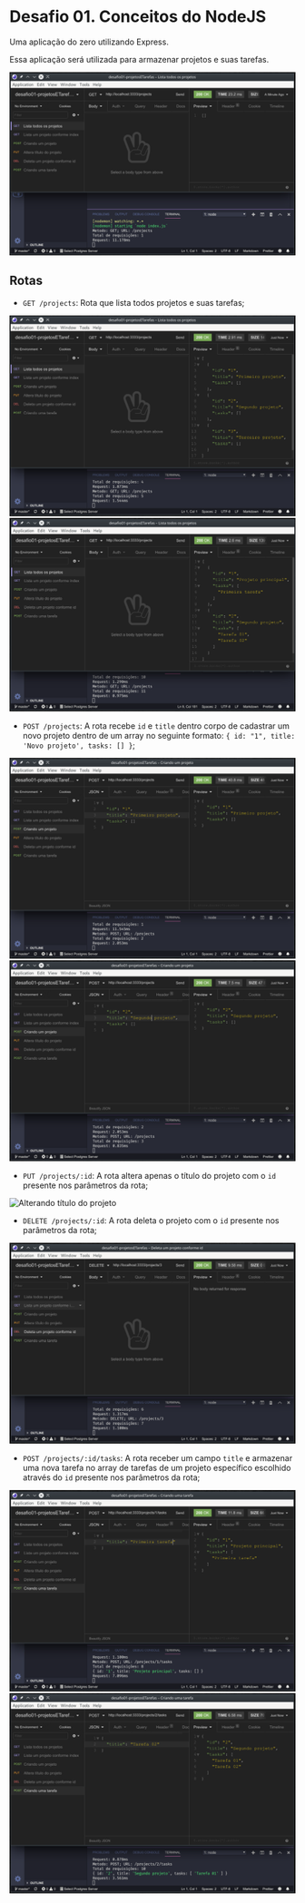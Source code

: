 # Desafio 01. Conceitos do NodeJS

Uma aplicação do zero utilizando Express.

Essa aplicação será utilizada para armazenar projetos e suas tarefas.

![Iniciando o server](https://github.com/BrunoCesarAngst/desafiosBootcamp2019GoStackRocktseat/blob/master/desafio01-projetosETarefas/image/Iniciando%20o%20server)

## Rotas

- `GET /projects`: Rota que lista todos projetos e suas tarefas;

![Listando os projetos criados](https://github.com/BrunoCesarAngst/desafiosBootcamp2019GoStackRocktseat/blob/master/desafio01-projetosETarefas/image/Listando%20os%20projetos%20criados)
![Resultado final](https://github.com/BrunoCesarAngst/desafiosBootcamp2019GoStackRocktseat/blob/master/desafio01-projetosETarefas/image/Resultado%20final)

- `POST /projects`: A rota recebe `id` e `title` dentro corpo de cadastrar um novo projeto dentro de um array no seguinte formato: `{ id: "1", title: 'Novo projeto', tasks: [] }`; 

![Criando o primeiro projeto](https://github.com/BrunoCesarAngst/desafiosBootcamp2019GoStackRocktseat/blob/master/desafio01-projetosETarefas/image/Criando%20o%20primeiro%20projeto)
![Criando o segundo projeto](https://github.com/BrunoCesarAngst/desafiosBootcamp2019GoStackRocktseat/blob/master/desafio01-projetosETarefas/image/Criando%20o%20segundo%20projeto)

- `PUT /projects/:id`: A rota altera apenas o título do projeto com o `id` presente nos parâmetros da rota;

![Alterando título do projeto](https://github.com/BrunoCesarAngst/desafiosBootcamp2019GoStackRocktseat/blob/master/desafio01-projetosETarefas/image/Alterando%20t%C3%ADtulo%20do%20projeto)

- `DELETE /projects/:id`: A rota deleta o projeto com o `id` presente nos parâmetros da rota;

![Deletando um projeto](https://github.com/BrunoCesarAngst/desafiosBootcamp2019GoStackRocktseat/blob/master/desafio01-projetosETarefas/image/Deletando%20um%20projeto)

- `POST /projects/:id/tasks`: A rota receber um campo `title` e armazenar uma nova tarefa no array de tarefas de um projeto específico escolhido através do `id` presente nos parâmetros da rota;

![Criando uma tarefa no projeto principal](https://github.com/BrunoCesarAngst/desafiosBootcamp2019GoStackRocktseat/blob/master/desafio01-projetosETarefas/image/Criando%20uma%20tarefa%20no%20projeto%20principal)
![Criando tarefas no segundo projeto](https://github.com/BrunoCesarAngst/desafiosBootcamp2019GoStackRocktseat/blob/master/desafio01-projetosETarefas/image/Criando%20tarefas%20no%20segundo%20projeto)


